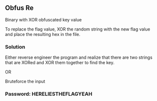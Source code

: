 ## Obfus Re

Binary with XOR obfuscated key value

To replace the flag value, XOR the random string with the new flag value and place the resulting hex in the file.

### Solution

Either reverse engineer the program and realize that there are two strings that are XORed and XOR them together to find the key.

OR

Bruteforce the input

### Password: HERELIESTHEFLAGYEAH
